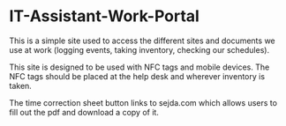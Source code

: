 # IT-Assistant-Work-Portal

This is a simple site used to access the different sites and documents we use at work (logging events, taking inventory, checking our schedules).

This site is designed to be used with NFC tags and mobile devices. The NFC tags should be placed at the help desk and wherever inventory is taken.

The time correction sheet button links to sejda.com which allows users to fill out the pdf and download a copy of it.
